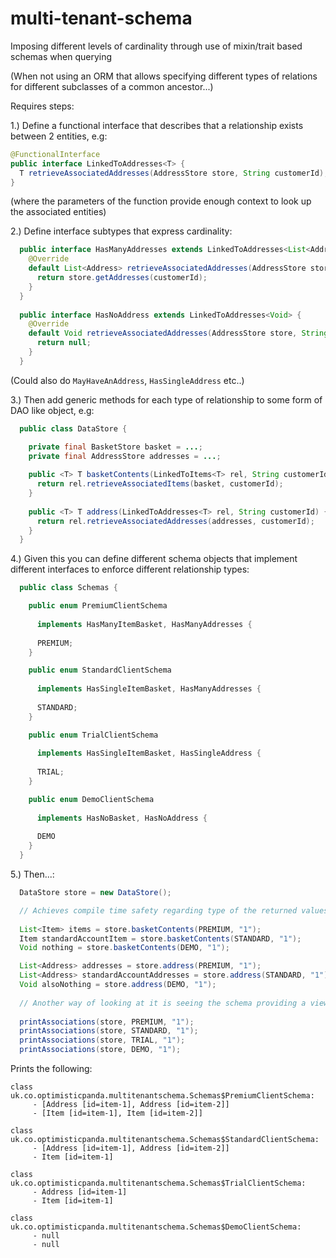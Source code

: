 # multi-tenant-schema
Imposing different levels of cardinality through use of mixin/trait based schemas when querying

(When not using an ORM that allows specifying different types of relations for different subclasses of a common ancestor...)  

Requires steps:

  1.) Define a functional interface that describes that a relationship exists between 2 entities, e.g:

```java
@FunctionalInterface
public interface LinkedToAddresses<T> {
  T retrieveAssociatedAddresses(AddressStore store, String customerId);    
}
```

(where the parameters of the function provide enough context to look up the associated entities)

 2.) Define interface subtypes that express cardinality:

```java
  public interface HasManyAddresses extends LinkedToAddresses<List<Address>> {
    @Override
    default List<Address> retrieveAssociatedAddresses(AddressStore store, String customerId) {
      return store.getAddresses(customerId);
    }
  }
  
  public interface HasNoAddress extends LinkedToAddresses<Void> {
    @Override
    default Void retrieveAssociatedAddresses(AddressStore store, String customerId) {
      return null;
    }
  }
```

(Could also do `MayHaveAnAddress`, `HasSingleAddress` etc..)
     
  3.) Then add generic methods for each type of relationship to some form of DAO like object, e.g:

```java
  public class DataStore {

    private final BasketStore basket = ...;
    private final AddressStore addresses = ...;
    
    public <T> T basketContents(LinkedToItems<T> rel, String customerId) {
      return rel.retrieveAssociatedItems(basket, customerId);
    }
    
    public <T> T address(LinkedToAddresses<T> rel, String customerId) {
      return rel.retrieveAssociatedAddresses(addresses, customerId);
    }
  }
```     

  4.) Given this you can define different schema objects that implement different interfaces to enforce different relationship types:      

```java
  public class Schemas {

    public enum PremiumClientSchema
    
      implements HasManyItemBasket, HasManyAddresses {
  
      PREMIUM;
    }

    public enum StandardClientSchema 
    
      implements HasSingleItemBasket, HasManyAddresses {
  
      STANDARD;
    }

    public enum TrialClientSchema 
    
      implements HasSingleItemBasket, HasSingleAddress {
  
      TRIAL;
    }

    public enum DemoClientSchema 
    
      implements HasNoBasket, HasNoAddress {
  
      DEMO
    }
  }
```

  5.) Then...:

```java
  DataStore store = new DataStore();

  // Achieves compile time safety regarding type of the returned values:
  
  List<Item> items = store.basketContents(PREMIUM, "1");
  Item standardAccountItem = store.basketContents(STANDARD, "1");
  Void nothing = store.basketContents(DEMO, "1");

  List<Address> addresses = store.address(PREMIUM, "1");
  List<Address> standardAccountAddresses = store.address(STANDARD, "1");
  Void alsoNothing = store.address(DEMO, "1");
  
  // Another way of looking at it is seeing the schema providing a view on the same underlying data:
  
  printAssociations(store, PREMIUM, "1");
  printAssociations(store, STANDARD, "1");
  printAssociations(store, TRIAL, "1");
  printAssociations(store, DEMO, "1");
```

Prints the following:

```
class uk.co.optimisticpanda.multitenantschema.Schemas$PremiumClientSchema:
     - [Address [id=item-1], Address [id=item-2]]
     - [Item [id=item-1], Item [id=item-2]]

class uk.co.optimisticpanda.multitenantschema.Schemas$StandardClientSchema:
     - [Address [id=item-1], Address [id=item-2]]
     - Item [id=item-1]

class uk.co.optimisticpanda.multitenantschema.Schemas$TrialClientSchema:
     - Address [id=item-1]
     - Item [id=item-1]

class uk.co.optimisticpanda.multitenantschema.Schemas$DemoClientSchema:
     - null
     - null
```